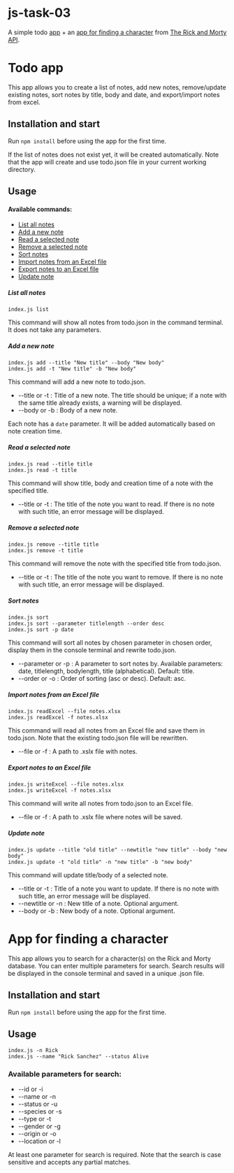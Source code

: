 # js-task-03
A simple todo [app](https://github.com/VolhaValasevich/js-task-03/tree/master#todo-app) + an [app for finding a character](https://github.com/VolhaValasevich/js-task-03/tree/master#app-for-finding-a-character) from [The Rick and Morty API](https://rickandmortyapi.com).

# Todo app
This app allows you to create a list of notes, add new notes, remove/update existing notes, sort notes by title, body and date, and export/import notes from excel.
## Installation and start
Run `npm install` before using the app for the first time.

If the list of notes does not exist yet, it will be created automatically. Note that the app will create and use todo.json file in your current working directory.
## Usage
#### Available commands:
- [List all notes](https://github.com/VolhaValasevich/js-task-03/tree/master#list-all-notes)
- [Add a new note](https://github.com/VolhaValasevich/js-task-03/tree/master#add-a-new-note)
- [Read a selected note](https://github.com/VolhaValasevich/js-task-03/tree/master#read-a-selected-note)
- [Remove a selected note](https://github.com/VolhaValasevich/js-task-03/tree/master#remove-a-selected-note)
- [Sort notes](https://github.com/VolhaValasevich/js-task-03/tree/master#sort-notes)
- [Import notes from an Excel file](https://github.com/VolhaValasevich/js-task-03/tree/master#import-notes-from-an-excel-file)
- [Export notes to an Excel file](https://github.com/VolhaValasevich/js-task-03/tree/master#exmport-notes-to-an-excel-file)
- [Update note](https://github.com/VolhaValasevich/js-task-03/tree/master#update-note)
##### List all notes
```
index.js list
```

This command will show all notes from todo.json in the command terminal. It does not take any parameters.
##### Add a new note
```
index.js add --title "New title" --body "New body"
index.js add -t "New title" -b "New body"
```

This command will add a new note to todo.json.
- --title or -t : Title of a new note. The title should be unique; if a note with the same title already exists, a warning will be displayed.
- --body or -b : Body of a new note.

Each note has a ```date``` parameter. It will be added automatically based on note creation time.
##### Read a selected note
```
index.js read --title title
index.js read -t title
```
This command will show title, body and creation time of a note with the specified title.
- --title or -t : The title of the note you want to read. If there is no note with such title, an error message will be displayed.
##### Remove a selected note
```
index.js remove --title title
index.js remove -t title
```
This command will remove the note with the specified title from todo.json.
- --title or -t : The title of the note you want to remove. If there is no note with such title, an error message will be displayed.
##### Sort notes
```
index.js sort
index.js sort --parameter titlelength --order desc
index.js sort -p date
```
This command will sort all notes by chosen parameter in chosen order, display them in the console terminal and rewrite todo.json.
- --parameter or -p : A parameter to sort notes by. Available parameters: date, titlelength, bodylength, title (alphabetical). Default: title.
- --order or -o : Order of sorting (asc or desc). Default: asc.
##### Import notes from an Excel file
```
index.js readExcel --file notes.xlsx
index.js readExcel -f notes.xlsx
```
This command will read all notes from an Excel file and save them in todo.json. Note that the existing todo.json file will be rewritten.
- --file or -f : A path to .xslx file with notes.
##### Export notes to an Excel file
```
index.js writeExcel --file notes.xlsx
index.js writeExcel -f notes.xlsx
```
This command will write all notes from todo.json to an Excel file.
- --file or -f : A path to .xslx file where notes will be saved.
##### Update note
```
index.js update --title "old title" --newtitle "new title" --body "new body"
index.js update -t "old title" -n "new title" -b "new body"
```
This command will update title/body of a selected note.
- --title or -t : Title of a note you want to update. If there is no note with such title, an error message will be displayed.
- --newtitle or -n : New title of a note. Optional argument.
- --body or -b : New body of a note. Optional argument.
# App for finding a character
This app allows you to search for a character(s) on the Rick and Morty database. You can enter multiple parameters for search. 
Search results will be displayed in the console terminal and saved in a unique .json file.
## Installation and start
Run `npm install` before using the app for the first time.
## Usage
```
index.js -n Rick
index.js --name "Rick Sanchez" --status Alive
```
### Available parameters for search:
- --id or -i
- --name or -n
- --status or -u
- --species or -s
- --type or -t
- --gender or -g
- --origin or -o
- --location or -l

At least one parameter for search is required. Note that the search is case sensitive and accepts any partial matches.
